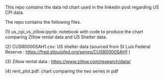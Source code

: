 This repo contains the data nd chart used in the linkedin post regarding US CPI data.

The repo contains the following files.


(1) us_cpi_vs_zillow.ipynb:  notebook with code to produce the chart comparing ZIllow rental data and US Shelter data.

(2) CUSR0000SAH1.csv: US shelter data (sourced from St Luis Federal Reserve : https://fred.stlouisfed.org/series/CUSR0000SAH1 )

(3) Zillow rental data : https://www.zillow.com/research/data/

(4) rent_plot.pdf:  chart comparing the two series in pdf
